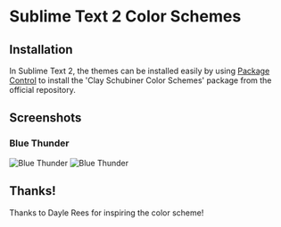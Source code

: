 # Sublime Text 2 Color Schemes

## Installation

In Sublime Text 2, the themes can be installed easily by using [Package Control](http://wbond.net/sublime_packages/package_control) to install the 'Clay Schubiner Color Schemes' package from the official repository.

## Screenshots
### Blue Thunder
![Blue Thunder](https://raw.github.com/cschubiner/Sublime-Text-2-Color-Schemes/master/screenshots/sc-cool-tree.png)
![Blue Thunder](https://raw.github.com/cschubiner/Sublime-Text-2-Color-Schemes/master/screenshots/sc-cool-tree2.png)

## Thanks!

Thanks to Dayle Rees for inspiring the color scheme!
